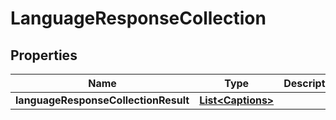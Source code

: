 # LanguageResponseCollection

## Properties
Name | Type | Description | Notes
------------ | ------------- | ------------- | -------------
**languageResponseCollectionResult** | [**List&lt;Captions&gt;**](Captions.md) |  |  [optional]
